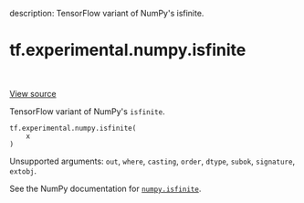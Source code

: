 description: TensorFlow variant of NumPy's isfinite.

<div itemscope itemtype="http://developers.google.com/ReferenceObject">
<meta itemprop="name" content="tf.experimental.numpy.isfinite" />
<meta itemprop="path" content="Stable" />
</div>

# tf.experimental.numpy.isfinite

<!-- Insert buttons and diff -->

<table class="tfo-notebook-buttons tfo-api nocontent" align="left">

</table>

<a target="_blank" class="external" href="/code/stable/tensorflow/python/ops/numpy_ops/np_math_ops.py">View source</a>



TensorFlow variant of NumPy's `isfinite`.

<pre class="devsite-click-to-copy prettyprint lang-py tfo-signature-link">
<code>tf.experimental.numpy.isfinite(
    x
)
</code></pre>



<!-- Placeholder for "Used in" -->

Unsupported arguments: `out`, `where`, `casting`, `order`, `dtype`, `subok`, `signature`, `extobj`.

See the NumPy documentation for [`numpy.isfinite`](https://numpy.org/doc/1.16/reference/generated/numpy.isfinite.html).